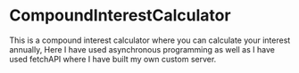 # CompoundInterestCalculator
This is a compound interest calculator where you can calculate your interest annually, Here I have used asynchronous programming as well as I have used fetchAPI where I have built my own custom server.
